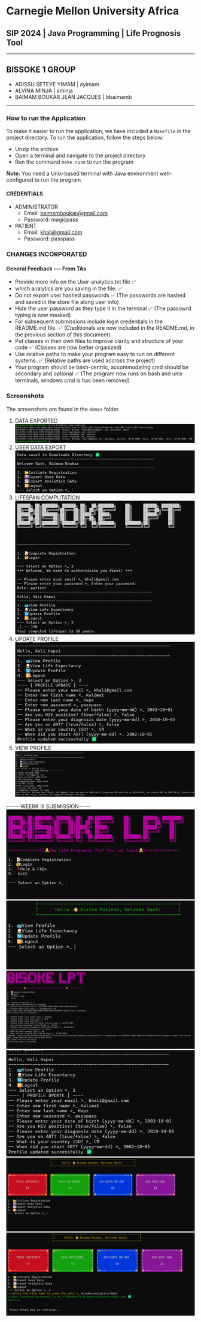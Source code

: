 # Carnegie Mellon University Africa
## SIP 2024 | Java Programming | Life Prognosis Tool

-----
## BISSOKE 1 GROUP
- ADISSU SETEYE YIMAM        | ayimam
- ALVINA MINJA               | aminja
- BAIMAM BOUKAR JEAN JACQUES | bbaimamb

-----

### How to run the Application
To make it easier to run the application, we have included a `Makefile` in the project directory. To run the application, follow the steps below:
- Unzip the archive
- Open a terminal and navigate to the project directory
- Run the command `make runn` to run the program

__Note:__ You need a Unix-based terminal with Java environment well-configured to run the program

#### CREDENTIALS

- ADMINISTRATOR
  - Email: baimamboukar@gmail.com
  - Password: magicpass
- PATIENT
  - Email: khali@gmail.com
  - Password: passpass

### CHANGES INCORPORATED
#### General Feedback --- From TAs

- Provide more info on the User-analytics.txt file ✅
- which analytics are you saving in the file. ✅
- Do not export user hashed passwords ✅ (The passwords are hashed and saved in the store file along user info)
- Hide the user password as they type it in the terminal ✅ (The passowrd typing is now masked)
- For subsequent submissions include login credentials in the README.md file. ✅ (Creditionals are now included in the README.md, in the previous section of this document)
- Put classes in their own files to improve clarity and structure of your code ✅ (Classes are now better organized) 
- Use relative paths to make your program easy to run on different systems. ✅ (Relative paths are used accross the project)
- Your program should be bash-centric, accommodating cmd should be secondary and optional ✅ (The program now runs on bash and unix terminals, windows cmd is has been removed)

### Screenshots
The screenshots are found in the `demos` folder.
1. DATA EXPORTED
![data](demos/data.png)
2. USER DATA EXPORT
![download](demos/download.png)
3. LIFESPAN COMPUTATION
![lifespan](demos/lifespan.png)
4. UPDATE PROFILE
![update](demos/update.png)
5. VIEW PROFILE
![view](demos/profile.png)

------WEERK III SUBMISSION-----
![view](demos/welcome.png)
![view](demos/user.png)
![view](demos/all.png)
![view](demos/update.png)
![view](demos/dashboard.png)
![view](demos/export.png)
